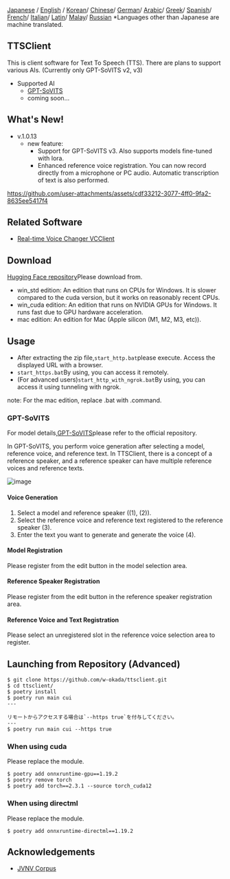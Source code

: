 [Japanese](/README.md) /
[English](/docs_i18n/README_en.md) /
[Korean](/docs_i18n/README_ko.md)/
[Chinese](/docs_i18n/README_zh.md)/
[German](/docs_i18n/README_de.md)/
[Arabic](/docs_i18n/README_ar.md)/
[Greek](/docs_i18n/README_el.md)/
[Spanish](/docs_i18n/README_es.md)/
[French](/docs_i18n/README_fr.md)/
[Italian](/docs_i18n/README_it.md)/
[Latin](/docs_i18n/README_la.md)/
[Malay](/docs_i18n/README_ms.md)/
[Russian](/docs_i18n/README_ru.md)
*Languages other than Japanese are machine translated.

## TTSClient

This is client software for Text To Speech (TTS).
There are plans to support various AIs. (Currently only GPT-SoVITS v2, v3)

* Supported AI
  * [GPT-SoVITS](https://github.com/RVC-Boss/GPT-SoVITS)
  * coming soon...

## What's New!

* v.1.0.13
  * new feature:
    * Support for GPT-SoVITS v3. Also supports models fine-tuned with lora.
    * Enhanced reference voice registration. You can now record directly from a microphone or PC audio. Automatic transcription of text is also performed.

https://github.com/user-attachments/assets/cdf33212-3077-4ff0-9fa2-8635ee5417f4

## Related Software

* [Real-time Voice Changer VCClient](https://github.com/w-okada/voice-changer)

## Download

[Hugging Face repository](https://huggingface.co/wok000/ttsclient000/tree/main)Please download from.

* win_std edition: An edition that runs on CPUs for Windows. It is slower compared to the cuda version, but it works on reasonably recent CPUs.
* win_cuda edition: An edition that runs on NVIDIA GPUs for Windows. It runs fast due to GPU hardware acceleration.
* mac edition: An edition for Mac (Apple silicon (M1, M2, M3, etc)).

## Usage

* After extracting the zip file,`start_http.bat`please execute. Access the displayed URL with a browser.
* `start_https.bat`By using, you can access it remotely.
* (For advanced users)`start_http_with_ngrok.bat`By using, you can access it using tunneling with ngrok.

note: For the mac edition, replace .bat with .command.

### GPT-SoVITS

For model details,[GPT-SoVITS](https://github.com/RVC-Boss/GPT-SoVITS)please refer to the official repository.

In GPT-SoVITS, you perform voice generation after selecting a model, reference voice, and reference text. In TTSClient, there is a concept of a reference speaker, and a reference speaker can have multiple reference voices and reference texts.

![image](https://github.com/user-attachments/assets/032a65ed-b9d5-4f8a-8efe-73bd10b66593)

#### Voice Generation

1. Select a model and reference speaker ((1), (2)).
2. Select the reference voice and reference text registered to the reference speaker (3).
3. Enter the text you want to generate and generate the voice (4).

#### Model Registration

Please register from the edit button in the model selection area.

#### Reference Speaker Registration

Please register from the edit button in the reference speaker registration area.

#### Reference Voice and Text Registration

Please select an unregistered slot in the reference voice selection area to register.

## Launching from Repository (Advanced)

```
$ git clone https://github.com/w-okada/ttsclient.git
$ cd ttsclient/
$ poetry install
$ poetry run main cui
---

リモートからアクセスする場合は`--https true`を付与してください。
---
$ poetry run main cui --https true
```

### When using cuda

Please replace the module.

```
$ poetry add onnxruntime-gpu==1.19.2
$ poetry remove torch
$ poetry add torch==2.3.1 --source torch_cuda12
```

### When using directml

Please replace the module.

```
$ poetry add onnxruntime-directml==1.19.2
```

## Acknowledgements

* [JVNV Corpus](https://sites.google.com/site/shinnosuketakamichi/research-topics/jvnv_corpus)

